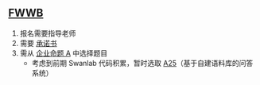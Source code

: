 ## [FWWB](http://www.fwwb.org.cn/)
1. 报名需要指导老师
2. 需要 [承诺书](Commitment.pdf)
3. 需从 [企业命题 A](A_problems.pdf) 中选择题目
	+ 考虑到前期 Swanlab 代码积累，暂时选取 [A25](A25.md)（基于自建语料库的问答系统）